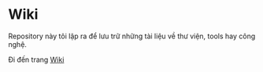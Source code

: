 # Wiki

Repository này tôi lập ra để lưu trữ những tài liệu về thư viện, tools hay công nghệ.

Đi đến trang [Wiki](https://github.com/btt46/Tech-Wiki/wiki)
